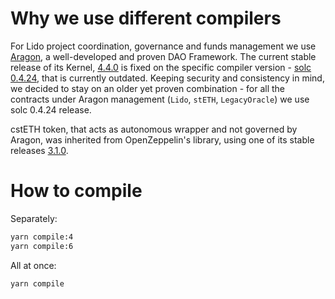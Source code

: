 # Why we use different compilers

For Lido project coordination, governance and funds management we use [Aragon](https://aragon.org/dao), a well-developed and proven DAO Framework. The current stable release of its Kernel, [4.4.0](https://github.com/aragon/aragonOS/tree/v4.4.0) is fixed on the specific compiler version - [solc 0.4.24](https://solidity.readthedocs.io/en/v0.4.24/), that is currently outdated. Keeping security and consistency in mind, we decided to stay on an older yet proven combination - for all the contracts under Aragon management (`Lido`, `stETH`, `LegacyOracle`) we use solc 0.4.24 release.

cstETH token, that acts as autonomous wrapper and not governed by Aragon, was inherited from OpenZeppelin's library, using one of its stable releases [3.1.0](https://github.com/OpenZeppelin/openzeppelin-contracts/releases/tag/v3.1.0).

# How to compile

Separately:

```bash
yarn compile:4
yarn compile:6
```

All at once:

```bash
yarn compile
```
